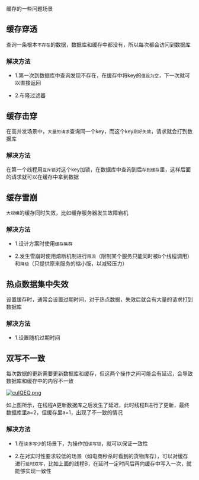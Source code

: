 缓存的一些问题场景

## 缓存穿透

查询一条根本`不存在`的数据，数据库和缓存中都没有，所以每次都会访问到数据库

### 解决方法

- 1.第一次到数据库中查询发现不存在，在缓存中将key的`值设为空`，下一次就可以直接返回

- 2.布隆过滤器

## 缓存击穿

在高并发场景中，`大量的请求`查询同一个key，而这个key`刚好失效`，请求就会打到数据库

### 解决方法

在第一个线程用`互斥锁`对这个key加锁，在数据库中查询到后`存到缓存`里，这样后面的请求就可以在缓存中拿到数据

## 缓存雪崩

`大规模`的缓存同时失效，比如缓存服务器发生故障宕机

### 解决方法

- 1.设计方案时使用`缓存集群`

- 2.发生雪崩时使用熔断机制进行`限流`（限制某个服务只能同时被b个线程调用）和`降级`（只提供原来服务的缩小版，以减轻压力）

## 热点数据集中失效

设置缓存时，通常会设置过期时间，对于热点数据，失效后就会有大量的请求打到数据库

### 解决方法

- 1.设置随机过期时间

## 双写不一致

每次数据的更新需要更新数据库和缓存，但这两个操作之间可能会有延迟，会导致数据库和缓存中的内容不一致

[![cuIQEQ.png](https://z3.ax1x.com/2021/04/04/cuIQEQ.png)](https://imgtu.com/i/cuIQEQ)

如上图所示，在线程A更新数据库之后发生了延迟，此时线程B进行了更新，最终数据库里a=2，但缓存里a=1，出现了不一致的情况

### 解决方法

- 1.在`读多写少`的场景下，为操作加`读写锁`，就可以保证一致性

- 2.在对实时性要求较低的场景（如电商秒杀时看到的货物库存），可以对缓存进行`延时双写`，比如上面的线程B，在延时一定时间后再向缓存中写入一次，就能够实现一致性